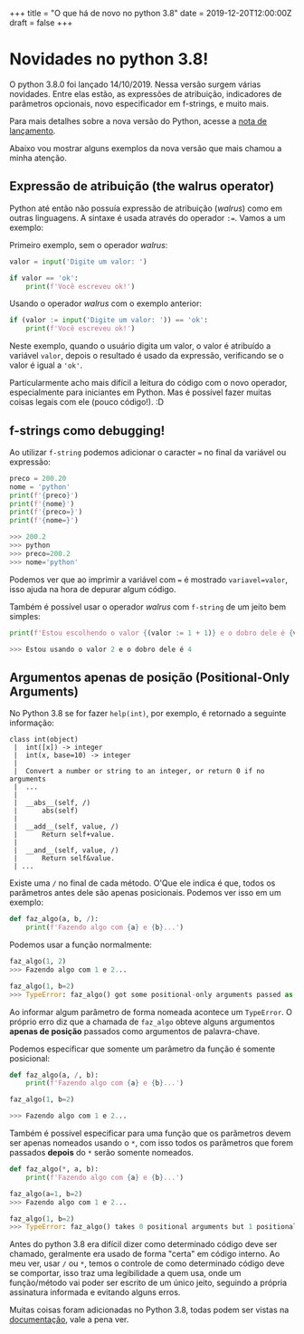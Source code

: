 +++
title = "O que há de novo no python 3.8"
date = 2019-12-20T12:00:00Z
draft = false
+++

# Novidades no python 3.8!

O python 3.8.0 foi lançado 14/10/2019. Nessa versão surgem várias novidades. Entre elas estão, as expressões de atribuição, indicadores de parâmetros opcionais, novo especificador em f-strings, e muito mais.

Para mais detalhes sobre a nova versão do Python, acesse a [nota de lançamento](https://www.python.org/downloads/release/python-380/).

Abaixo vou mostrar alguns exemplos da nova versão que mais chamou a minha atenção.

## Expressão de atribuição (the walrus operator)

Python até então não possuía expressão de atribuição (_walrus_) como em outras linguagens. A sintaxe é usada através do operador `:=`.
Vamos a um exemplo:

Primeiro exemplo, sem o operador _walrus_:

```python
valor = input('Digite um valor: ')

if valor == 'ok':
    print(f'Você escreveu ok!')
```
Usando o operador _walrus_ com o exemplo anterior:

```python
if (valor := input('Digite um valor: ')) == 'ok':
    print(f'Você escreveu ok!')
```
Neste exemplo, quando o usuário digita um valor, o valor é atribuído a variável `valor`, depois o resultado é usado da expressão, verificando se o valor é igual a `'ok'`.

Particularmente acho mais difícil a leitura do código com o novo operador, especialmente para iniciantes em Python. Mas é possível fazer muitas coisas legais com ele (pouco código!). :D

## f-strings como debugging!

Ao utilizar `f-string` podemos adicionar o caracter `=` no final da variável ou expressão:

```python
preco = 200.20
nome = 'python'
print(f'{preco}')
print(f'{nome}')
print(f'{preco=}')
print(f'{nome=}')

>>> 200.2
>>> python
>>> preco=200.2
>>> nome='python'
```

Podemos ver que ao imprimir a variável com `=` é mostrado `variavel=valor`, isso ajuda na hora de depurar algum código.

Também é possível usar o operador _walrus_ com `f-string` de um jeito bem simples:

```python
print(f'Estou escolhendo o valor {(valor := 1 + 1)} e o dobro dele é {valor*2}')

>>> Estou usando o valor 2 e o dobro dele é 4
```

## Argumentos apenas de posição (Positional-Only Arguments)

No Python 3.8 se for fazer `help(int)`, por exemplo, é retornado a seguinte informação:

```
class int(object)
 |  int([x]) -> integer
 |  int(x, base=10) -> integer
 |
 |  Convert a number or string to an integer, or return 0 if no arguments
 |  ...
 |
 |  __abs__(self, /)
 |      abs(self)
 |
 |  __add__(self, value, /)
 |      Return self+value.
 |
 |  __and__(self, value, /)
 |      Return self&value.
 | ...
```

Existe uma `/` no final de cada método. O'Que ele indica é que, todos os parâmetros antes dele são apenas posicionais. Podemos ver isso em um exemplo:

```python
def faz_algo(a, b, /):
    print(f'Fazendo algo com {a} e {b}...')
```

Podemos usar a função normalmente:

```python
faz_algo(1, 2)
>>> Fazendo algo com 1 e 2...

faz_algo(1, b=2)
>>> TypeError: faz_algo() got some positional-only arguments passed as keyword arguments: 'b'
```

Ao informar algum parâmetro de forma nomeada acontece um `TypeError`. O próprio erro diz que a chamada de `faz_algo` obteve alguns argumentos **apenas de posição** passados como argumentos de palavra-chave.

Podemos especificar que somente um parâmetro da função é somente posicional:

```python
def faz_algo(a, /, b):
    print(f'Fazendo algo com {a} e {b}...')

faz_algo(1, b=2)

>>> Fazendo algo com 1 e 2...
```

Também é possível especificar para uma função que os parâmetros devem ser apenas nomeados usando o `*`, com isso todos os parâmetros que forem passados **depois** do `*` serão somente nomeados.

```python
def faz_algo(*, a, b):
    print(f'Fazendo algo com {a} e {b}...')

faz_algo(a=1, b=2)
>>> Fazendo algo com 1 e 2...

faz_algo(1, b=2)
>>> TypeError: faz_algo() takes 0 positional arguments but 1 positional argument (and 1 keyword-only argument) were given
```

Antes do python 3.8 era difícil dizer como determinado código deve ser chamado, geralmente era usado de forma "certa" em código interno. Ao meu ver, usar `/` ou `*`, temos o controle de como determinado código deve se comportar, isso traz uma legibilidade a quem usa, onde um função/método vai poder ser escrito de um único jeito, seguindo a própria assinatura informada e evitando alguns erros.

Muitas coisas foram adicionadas no Python 3.8, todas podem ser vistas na [documentação](https://docs.python.org/3.8/whatsnew/3.8.html), vale a pena ver.
